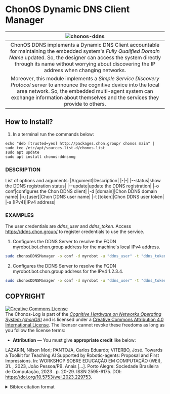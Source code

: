 # ChonOS Dynamic DNS Client Manager 

|![chonos-ddns](https://github.com/chon-group/dpkg-chonos-ddnsmng/assets/32855001/cf909ae3-7efa-47f1-8e32-d15a7a9d6808)|
|:--:|
|ChonOS DDNS implements a Dynamic DNS Client accountable for maintaining the embedded system's _Fully Qualified Domain Name_ updated. So, the designer can access the system directly through its name without worrying about discovering the IP address when changing networks.|
|Moreover, this module implements a _Simple Service Discovery Protocol_ server to announce the cognitive device into the local area network. So, the embedded multi-agent system can exchange information about themselves and the services they provide to others.|

## How to Install?
1) In a terminal run the commands below:

```console
echo "deb [trusted=yes] http://packages.chon.group/ chonos main" | sudo tee /etc/apt/sources.list.d/chonos.list
sudo apt update
sudo apt install chonos-ddnsmng
```

### DESCRIPTION

List of options and arguments:
|Argument|Description|
|-|-|
|\--status|show the DDNS registration status|
|\--update|update the DDNS registration|
|-o conf|configures the Chon DDNS client|
|-d \[domain\]|Chon DDNS domain name|
|-u \[user\]|Chon DDNS user name|
|-t \[token\]|Chon DDNS user token|
|-a \[IPv4\]|IPv4 address|

### EXAMPLES

The user credentials are _ddns_user_ and _ddns_token_.
Access https://ddns.chon.group/ to register credentials to use the service.

1. Configures the DDNS Server to resolve the FQDN myrobot.bot.chon.group address for the machine\'s local IPv4 address.
```sh
sudo chonosDDNSManager -o conf -d myrobot -u "ddns_user" -t "ddns_token"
```

2. Configures the DDNS Server to resolve the FQDN myrobot.bot.chon.group address for the IPv4 1.2.3.4.
```sh
sudo chonosDDNSManager -o conf -d myrobot -u "ddns_user" -t "ddns_token" -a "1.2.3.4"
```


## COPYRIGHT
<a rel="license" href="http://creativecommons.org/licenses/by/4.0/"><img alt="Creative Commons License" style="border-width:0" src="https://i.creativecommons.org/l/by/4.0/88x31.png" /></a><br />The Chonos-Log is part of the [_Cognitive Hardware on Networks Operating
System (chonOS)_](http://os.chon.group/) and is licensed under a <a rel="license" href="http://creativecommons.org/licenses/by/4.0/">Creative Commons Attribution 4.0 International License</a>. The licensor cannot revoke these freedoms as long as you follow the license terms:

* __Attribution__ — You must give __appropriate credit__ like below:

LAZARIN, Nilson Mori; PANTOJA, Carlos Eduardo; VITERBO, José. Towards a Toolkit for Teaching AI Supported by Robotic-agents: Proposal and First Impressions. In: WORKSHOP SOBRE EDUCAÇÃO EM COMPUTAÇÃO (WEI), 31. , 2023, João Pessoa/PB. Anais [...]. Porto Alegre: Sociedade Brasileira de Computação, 2023 . p. 20-29. ISSN 2595-6175. DOI: https://doi.org/10.5753/wei.2023.229753.


<details>
<summary> Bibtex citation format</summary>

```
@inproceedings{chonOS,
 author = {Nilson Lazarin and Carlos Pantoja and José Viterbo},
 title = { Towards a Toolkit for Teaching AI Supported by Robotic-agents: Proposal and First Impressions},
 booktitle = {Anais do XXXI Workshop sobre Educação em Computação},
 location = {João Pessoa/PB},
 year = {2023},
 issn = {2595-6175},
 pages = {20--29},
 publisher = {SBC},
 address = {Porto Alegre, RS, Brasil},
 doi = {10.5753/wei.2023.229753},
 url = {https://sol.sbc.org.br/index.php/wei/article/view/24887}
}

```
</details>
